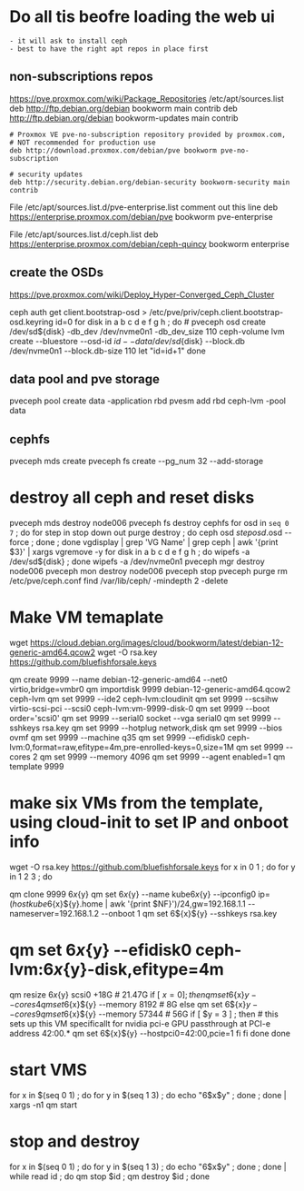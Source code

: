 # Do all tis beofre loading the web ui
    - it will ask to install ceph
    - best to have the right apt repos in place first
## non-subscriptions repos
https://pve.proxmox.com/wiki/Package_Repositories
/etc/apt/sources.list
    deb http://ftp.debian.org/debian bookworm main contrib
    deb http://ftp.debian.org/debian bookworm-updates main contrib

    # Proxmox VE pve-no-subscription repository provided by proxmox.com,
    # NOT recommended for production use
    deb http://download.proxmox.com/debian/pve bookworm pve-no-subscription

    # security updates
    deb http://security.debian.org/debian-security bookworm-security main contrib

File /etc/apt/sources.list.d/pve-enterprise.list
comment out this line
    deb https://enterprise.proxmox.com/debian/pve bookworm pve-enterprise

File /etc/apt/sources.list.d/ceph.list
    deb https://enterprise.proxmox.com/debian/ceph-quincy bookworm enterprise

## create the OSDs
https://pve.proxmox.com/wiki/Deploy_Hyper-Converged_Ceph_Cluster

ceph auth get client.bootstrap-osd > /etc/pve/priv/ceph.client.bootstrap-osd.keyring
id=0
for disk in a b c d e f g h ; do
    # pveceph osd create /dev/sd${disk} -db_dev /dev/nvme0n1 -db_dev_size 110
    ceph-volume lvm create --bluestore --osd-id $id --data /dev/sd${disk} --block.db /dev/nvme0n1 --block.db-size 110
    let "id=id+1"
done
## data pool and pve storage
pveceph pool create data -application rbd
pvesm add rbd ceph-lvm -pool data
## cephfs
pveceph mds create
pveceph fs create --pg_num 32 --add-storage


# destroy all ceph and reset disks
pveceph mds destroy node006
pveceph fs destroy cephfs
for osd in `seq 0 7` ; do for step in stop down out purge destroy ; do ceph osd $step osd.$osd --force  ; done ; done
vgdisplay | grep 'VG Name' | grep ceph | awk '{print $3}'  | xargs vgremove -y
for disk in a b c d e f g h ; do wipefs -a /dev/sd${disk} ; done
wipefs -a /dev/nvme0n1
pveceph mgr destroy node006
pveceph mon destroy node006
pveceph stop
pveceph purge
rm /etc/pve/ceph.conf
find /var/lib/ceph/ -mindepth 2 -delete



# Make VM temaplate
wget https://cloud.debian.org/images/cloud/bookworm/latest/debian-12-generic-amd64.qcow2
wget -O  rsa.key https://github.com/bluefishforsale.keys

qm create 9999 --name debian-12-generic-amd64 --net0 virtio,bridge=vmbr0
qm importdisk 9999 	debian-12-generic-amd64.qcow2 ceph-lvm
qm set 9999 --ide2 ceph-lvm:cloudinit
qm set 9999 --scsihw virtio-scsi-pci --scsi0 ceph-lvm:vm-9999-disk-0
qm set 9999 --boot order='scsi0'
qm set 9999 --serial0 socket --vga serial0
qm set 9999 --sshkeys rsa.key
qm set 9999 --hotplug network,disk
qm set 9999 --bios ovmf
qm set 9999 --machine q35
qm set 9999 --efidisk0 ceph-lvm:0,format=raw,efitype=4m,pre-enrolled-keys=0,size=1M
qm set 9999 --cores 2
qm set 9999 --memory 4096
qm set 9999 --agent enabled=1
qm template 9999

# make six VMs from the template, using cloud-init to set IP and onboot info
wget -O  rsa.key https://github.com/bluefishforsale.keys
for x in 0 1 ; do
for y in 1 2 3 ; do

qm clone 9999 6${x}${y}
qm set 6${x}${y} --name kube6${x}${y} --ipconfig0 ip=$(host kube6${x}${y}.home | awk '{print $NF}')/24,gw=192.168.1.1 --nameserver=192.168.1.2 --onboot 1
qm set 6${x}${y} --sshkeys rsa.key
# qm set 6${x}${y} --efidisk0 ceph-lvm:6${x}${y}-disk,efitype=4m
qm resize 6${x}${y} scsi0 +18G  # 21.47G
if [ $x = 0 ] ; then
    qm set 6${x}${y} --cores 4
    qm set 6${x}${y} --memory 8192  # 8G
else
    qm set 6${x}${y} --cores 9
    qm set 6${x}${y} --memory 57344  # 56G
    if [ $y = 3 ] ; then
        # this sets up this VM specificallt for nvidia pci-e GPU passthrough at PCI-e address 42:00.*
        qm set 6${x}${y} --hostpci0=42:00,pcie=1
    fi
fi
done
done

# start VMS
for x in $(seq  0 1) ; do for y in $(seq 1 3) ; do  echo "6$x$y" ; done ; done | xargs -n1 qm start

# stop and destroy
for x in $(seq  0 1) ; do for y in $(seq 1 3) ; do  echo "6$x$y" ; done ; done |\
 while read id ; do qm stop $id ; qm destroy $id ; done



